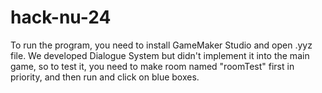 # hack-nu-24
To run the program, you need to install GameMaker Studio and open .yyz file.
We developed Dialogue System but didn't implement it into the main game, so to test it, you need to make room named "roomTest" first in priority, and then run and click on blue boxes.
